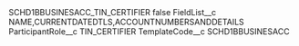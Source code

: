 <?xml version="1.0" encoding="UTF-8"?>
<CustomMetadata xmlns="http://soap.sforce.com/2006/04/metadata" xmlns:xsi="http://www.w3.org/2001/XMLSchema-instance" xmlns:xsd="http://www.w3.org/2001/XMLSchema">
    <label>SCHD1BBUSINESACC_TIN_CERTIFIER</label>
    <protected>false</protected>
    <values>
        <field>FieldList__c</field>
        <value xsi:type="xsd:string">NAME,CURRENTDATEDTLS,ACCOUNTNUMBERSANDDETAILS</value>
    </values>
    <values>
        <field>ParticipantRole__c</field>
        <value xsi:type="xsd:string">TIN_CERTIFIER</value>
    </values>
    <values>
        <field>TemplateCode__c</field>
        <value xsi:type="xsd:string">SCHD1BBUSINESACC</value>
    </values>
</CustomMetadata>
